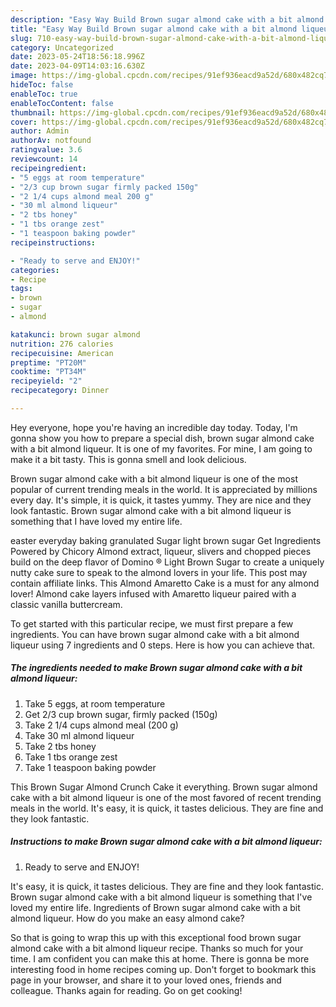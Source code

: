 ```yaml
---
description: "Easy Way Build Brown sugar almond cake with a bit almond liqueur the Very Delicious"
title: "Easy Way Build Brown sugar almond cake with a bit almond liqueur the Very Delicious"
slug: 710-easy-way-build-brown-sugar-almond-cake-with-a-bit-almond-liqueur-the-very-delicious
category: Uncategorized
date: 2023-05-24T18:56:18.996Z
date: 2023-04-09T14:03:16.630Z
image: https://img-global.cpcdn.com/recipes/91ef936eacd9a52d/680x482cq70/brown-sugar-almond-cake-with-a-bit-almond-liqueur-recipe-main-photo.jpg
hideToc: false
enableToc: true
enableTocContent: false
thumbnail: https://img-global.cpcdn.com/recipes/91ef936eacd9a52d/680x482cq70/brown-sugar-almond-cake-with-a-bit-almond-liqueur-recipe-main-photo.jpg
cover: https://img-global.cpcdn.com/recipes/91ef936eacd9a52d/680x482cq70/brown-sugar-almond-cake-with-a-bit-almond-liqueur-recipe-main-photo.jpg
author: Admin
authorAv: notfound
ratingvalue: 3.6
reviewcount: 14
recipeingredient:
- "5 eggs at room temperature"
- "2/3 cup brown sugar firmly packed 150g"
- "2 1/4 cups almond meal 200 g"
- "30 ml almond liqueur"
- "2 tbs honey"
- "1 tbs orange zest"
- "1 teaspoon baking powder"
recipeinstructions:

- "Ready to serve and ENJOY!"
categories:
- Recipe
tags:
- brown
- sugar
- almond

katakunci: brown sugar almond 
nutrition: 276 calories
recipecuisine: American
preptime: "PT20M"
cooktime: "PT34M"
recipeyield: "2"
recipecategory: Dinner

---
```



Hey everyone, hope you're having an incredible day today. Today, I'm gonna show you how to prepare a special dish, brown sugar almond cake with a bit almond liqueur. It is one of my favorites. For mine, I am going to make it a bit tasty. This is gonna smell and look delicious.

Brown sugar almond cake with a bit almond liqueur is one of the most popular of current trending meals in the world. It is appreciated by millions every day. It's simple, it is quick, it tastes yummy. They are nice and they look fantastic. Brown sugar almond cake with a bit almond liqueur is something that I have loved my entire life.

easter everyday baking granulated Sugar light brown sugar Get Ingredients Powered by Chicory Almond extract, liqueur, slivers and chopped pieces build on the deep flavor of Domino ® Light Brown Sugar to create a uniquely nutty cake sure to speak to the almond lovers in your life. This post may contain affiliate links. This Almond Amaretto Cake is a must for any almond lover! Almond cake layers infused with Amaretto liqueur paired with a classic vanilla buttercream.


To get started with this particular recipe, we must first prepare a few ingredients. You can have brown sugar almond cake with a bit almond liqueur using 7 ingredients and 0 steps. Here is how you can achieve that.

<!--inarticleads1-->

##### The ingredients needed to make Brown sugar almond cake with a bit almond liqueur:

1. Take 5 eggs, at room temperature
1. Get 2/3 cup brown sugar, firmly packed (150g)
1. Take 2 1/4 cups almond meal (200 g)
1. Take 30 ml almond liqueur
1. Take 2 tbs honey
1. Take 1 tbs orange zest
1. Take 1 teaspoon baking powder


This Brown Sugar Almond Crunch Cake it everything. Brown sugar almond cake with a bit almond liqueur is one of the most favored of recent trending meals in the world. It&#39;s easy, it is quick, it tastes delicious. They are fine and they look fantastic. 

<!--inarticleads2-->

##### Instructions to make Brown sugar almond cake with a bit almond liqueur:


1. Ready to serve and ENJOY!

It&#39;s easy, it is quick, it tastes delicious. They are fine and they look fantastic. Brown sugar almond cake with a bit almond liqueur is something that I&#39;ve loved my entire life. Ingredients of Brown sugar almond cake with a bit almond liqueur. How do you make an easy almond cake? 

So that is going to wrap this up with this exceptional food brown sugar almond cake with a bit almond liqueur recipe. Thanks so much for your time. I am confident you can make this at home. There is gonna be more interesting food in home recipes coming up. Don't forget to bookmark this page in your browser, and share it to your loved ones, friends and colleague. Thanks again for reading. Go on get cooking!
